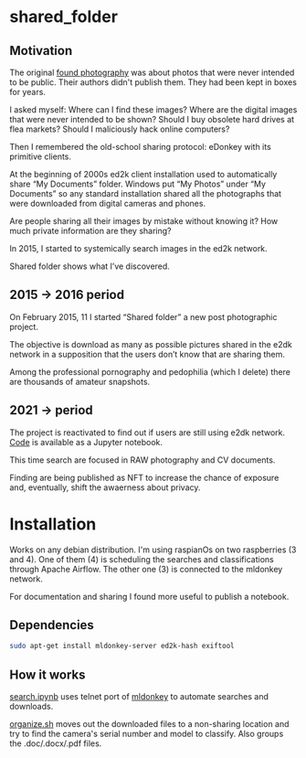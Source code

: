 # shared_folder

## Motivation

The original [found photography](https://en.wikipedia.org/wiki/Found_photography) was about photos that were never intended to be public. 
Their authors didn't publish them. They had been kept in boxes for years.

I asked myself: Where can I find these images? Where are the digital images that were never intended to be shown? 
Should I buy obsolete hard drives at flea markets? Should I maliciously hack online computers?

Then I remembered the old-school sharing protocol: eDonkey with its primitive clients.

At the beginning of 2000s ed2k client installation used to automatically share “My Documents” folder. 
Windows put “My Photos” under “My Documents” so any standard installation shared all the photographs that were 
downloaded from digital cameras and phones.

Are people sharing all their images by mistake without knowing it? How much private information are they sharing?

In 2015, I started to systemically search images in the ed2k network.

Shared folder shows what I’ve discovered.

## 2015 -> 2016 period

On February 2015, 11 I started “Shared folder” a new post photographic project. 

The objective is download as many as possible pictures shared in the e2dk network  in a supposition that 
the users don’t know that are sharing them.

Among the professional pornography and pedophilia (which I delete) there are thousands of amateur snapshots.

## 2021 -> period

The project is reactivated to find out if users are still using e2dk network. [Code](search.ipynb) is available as a 
Jupyter notebook.

This time search are focused in RAW photography and CV documents.

Finding are being published as NFT to increase the chance of exposure and, eventually, shift the awaerness about 
privacy.

# Installation

Works on any debian distribution. I'm using raspianOs on two raspberries (3 and 4). One of them (4) is scheduling the 
searches and classifications through Apache Airflow. The other one (3) is connected to the mldonkey network.

For documentation and sharing I found more useful to publish a notebook.

## Dependencies

```bash
sudo apt-get install mldonkey-server ed2k-hash exiftool
```

## How it works

[search.ipynb](search.ipynb) uses telnet port of [mldonkey](http://mldonkey.sourceforge.net/Main_Page) to automate 
searches and downloads.

[organize.sh](organize.sh) moves out the downloaded files to a non-sharing location and try to find the camera's 
serial number and model to classify. Also groups the .doc/.docx/.pdf files. 